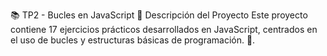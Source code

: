 📚 TP2 - Bucles en JavaScript
📝 Descripción del Proyecto
Este proyecto contiene 17 ejercicios prácticos desarrollados en JavaScript, centrados en el uso de bucles y estructuras básicas de programación.
💪.

